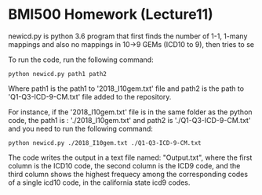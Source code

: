 # BMI500 Homework (Lecture11)

newicd.py is python 3.6 program that first finds the number of 1-1, 1-many mappings and also no mappings in 10->9 GEMs (ICD10 to 9), then tries to se

To run the code, run the following command:

```python newicd.py path1 path2```

Where path1 is the path1 to '2018_I10gem.txt' file and path2 is the path to 'Q1-Q3-ICD-9-CM.txt' file added to the repository. 

For instance, if the '2018_I10gem.txt' file is in the same folder as the python code, the path1 is : './2018_I10gem.txt' and path2 is './Q1-Q3-ICD-9-CM.txt' and you need to run the following command:

```python newicd.py ./2018_I10gem.txt ./Q1-Q3-ICD-9-CM.txt```

The code writes the output in a text file named: "Output.txt", where the first column is the ICD10 code, the second column is the ICD9 code, and the third column shows the highest frequecy among the corresponding codes of a single icd10 code, in the california state icd9 codes.


